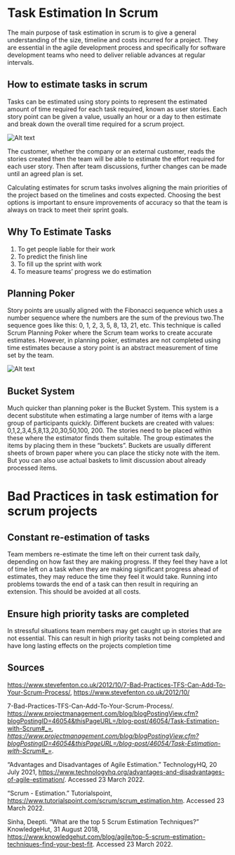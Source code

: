 # Task Estimation In Scrum

The main purpose of task estimation in scrum is to give a general understanding of the size, timeline and costs incurred for a project. They are essential in the agile development process and specifically for software development teams who need to deliver reliable advances at regular intervals. 


## How to estimate tasks in scrum

	
Tasks can be estimated using story points to represent the estimated amount of time required for each task required, known as user stories. Each story point can be given a value, usually an hour or a day to then estimate and break down the overall time required for a scrum project.

![Alt text](https://industrialagency.ca/sites/default/files/2017-08/blog-post_Points-vs-hours-17.png "story points")

The customer, whether the company or an external customer, reads the stories created then the team will be able to estimate the effort required for each user story. Then after team discussions, further changes can be made until an agreed plan is set.

Calculating estimates for scrum tasks involves aligning the main priorities of the project based on the timelines and costs expected. Choosing the best options is important to ensure improvements of accuracy so that the team is always on track to meet their sprint goals.

## Why To Estimate Tasks
1. To get people liable for their work
2. To predict the finish line
3. To fill up the sprint with work
4. To measure teams’ progress we do estimation

## Planning Poker

Story points are usually aligned with the Fibonacci sequence which uses a number sequence where the numbers are the sum of the previous two.The sequence goes like this: 0, 1, 2, 3, 5, 8, 13, 21, etc. This technique is called Scrum Planning Poker where the Scrum team works to create accurate estimates. However, in planning poker, estimates are not completed using time estimates because a story point is an abstract measurement of time set by the team.

![Alt text](https://www.scrumdesk.com/wp-content/uploads/AllCardsPocketScrumDesk-300x223.png "poker")

## Bucket System

Much quicker than planning poker is the Bucket System. This system is a decent substitute when estimating a large number of items with a large group of participants quickly. Different buckets are created with values: 0,1,2,3,4,5,8,13,20,30,50,100, 200. The stories need to be placed within these where the estimator finds them suitable. The group estimates the items by placing them in these “buckets”. Buckets are usually different sheets of brown paper where you can place the sticky note with the item. But you can also use actual baskets to limit discussion about already processed items.

# Bad Practices in task estimation for scrum projects 

## Constant re-estimation of tasks
Team members re-estimate the time left on their current task daily, depending on how fast they are making progress. If they feel they have a lot of time left on a task when they are making significant progress ahead of estimates, they may reduce the time they feel it would take. Running into problems towards the end of a task can then result in requiring an extension. This should be avoided at all costs.

## Ensure high priority tasks are completed
In stressful situations team members may get caught up in stories that are not essential. This can result in high priority tasks not being completed and have long lasting effects on the projects completion time







## Sources
https://www.stevefenton.co.uk/2012/10/7-Bad-Practices-TFS-Can-Add-To-Your-Scrum-Process/, https://www.stevefenton.co.uk/2012/10/

7-Bad-Practices-TFS-Can-Add-To-Your-Scrum-Process/.
https://www.projectmanagement.com/blog/blogPostingView.cfm?blogPostingID=46054&thisPageURL=/blog-post/46054/Task-Estimation-with-Scrum#_=_, https://www.projectmanagement.com/blog/blogPostingView.cfm?blogPostingID=46054&thisPageURL=/blog-post/46054/Task-Estimation-with-Scrum#_=_.

“Advantages and Disadvantages of Agile Estimation.” TechnologyHQ, 20 July 2021, https://www.technologyhq.org/advantages-and-disadvantages-of-agile-estimation/. Accessed 23 March 2022.

“Scrum - Estimation.” Tutorialspoint, https://www.tutorialspoint.com/scrum/scrum_estimation.htm. Accessed 23 March 2022.

Sinha, Deepti. “What are the top 5 Scrum Estimation Techniques?” KnowledgeHut, 31 August 2018, https://www.knowledgehut.com/blog/agile/top-5-scrum-estimation-techniques-find-your-best-fit. Accessed 23 March 2022.